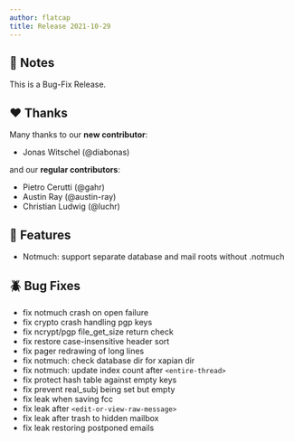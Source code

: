 ```yaml
---
author: flatcap
title: Release 2021-10-29
---
```


## :book: Notes

This is a Bug-Fix Release.

## :heart: Thanks

Many thanks to our **new contributor**:

- Jonas Witschel (@diabonas)

and our **regular contributors**:

- Pietro Cerutti (@gahr)
- Austin Ray (@austin-ray)
- Christian Ludwig (@luchr)

## :gift: Features

- Notmuch: support separate database and mail roots without .notmuch

## :beetle: Bug Fixes

- fix notmuch crash on open failure
- fix crypto crash handling pgp keys
- fix ncrypt/pgp file_get_size return check
- fix restore case-insensitive header sort
- fix pager redrawing of long lines
- fix notmuch: check database dir for xapian dir
- fix notmuch: update index count after `<entire-thread>`
- fix protect hash table against empty keys
- fix prevent real_subj being set but empty
- fix leak when saving fcc
- fix leak after `<edit-or-view-raw-message>`
- fix leak after trash to hidden mailbox
- fix leak restoring postponed emails
